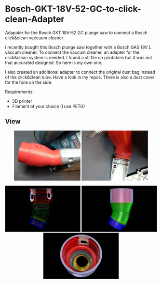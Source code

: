 # Bosch-GKT-18V-52-GC-to-click-clean-Adapter
Adapater for the Bosch GKT 18V-52 GC plunge saw to connect a Bosch click&amp;clean vaccuum cleaner


I recently bought this Bosch plunge saw together with a Bosch GAS 18V L vaccum cleaner. 
To connect the vaccum cleaner, an adapter for the click&clean system is needed. 
I found a stl file on printables but it was not that accurated designed.
So here is my own one. 

I also created an additional adapter to connect the original dust bag instead of the click&clean tube. 
Have a look in my repos. There is also a dust cover for the hole on the side.

Requirements:
* 3D printer 
* Filament of your choice (I use PETG)


## View
<p align="center">
<img src="IMG_20250105_194932.jpg" width="220"> 
<img src="IMG_20250105_195628.jpg" width="220">
</p>  
<p align="center">
<img src="Iso1.png" width="250"> 
<img src="Iso2.png" width="250"> 
<img src="Iso3.png" width="250"> 
</p>


